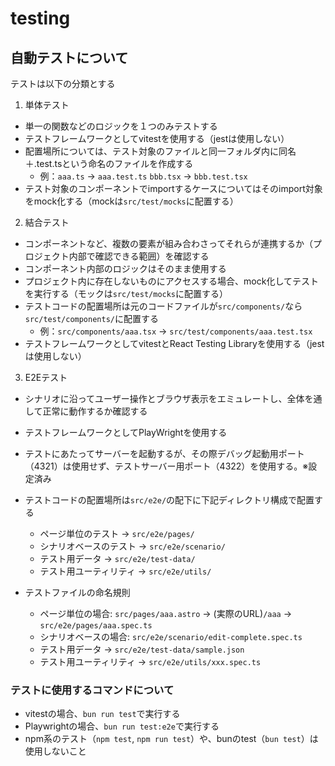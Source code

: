 # testing

## 自動テストについて

テストは以下の分類とする

1. 単体テスト
  - 単一の関数などのロジックを１つのみテストする
  - テストフレームワークとしてvitestを使用する（jestは使用しない）
  - 配置場所については、テスト対象のファイルと同一フォルダ内に同名＋.test.tsという命名のファイルを作成する
    - 例：`aaa.ts` → `aaa.test.ts`  `bbb.tsx` → `bbb.test.tsx`
  - テスト対象のコンポーネントでimportするケースについてはそのimport対象をmock化する（mockは`src/test/mocks`に配置する）

2. 結合テスト
  - コンポーネントなど、複数の要素が組み合わさってそれらが連携するか（プロジェクト内部で確認できる範囲）を確認する
  - コンポーネント内部のロジックはそのまま使用する
  - プロジェクト内に存在しないものにアクセスする場合、mock化してテストを実行する（モックは`src/test/mocks`に配置する）
  - テストコードの配置場所は元のコードファイルが`src/components/`なら`src/test/components/`に配置する
    - 例：`src/components/aaa.tsx` → `src/test/components/aaa.test.tsx`
  - テストフレームワークとしてvitestとReact Testing Libraryを使用する（jestは使用しない）

3. E2Eテスト
  - シナリオに沿ってユーザー操作とブラウザ表示をエミュレートし、全体を通して正常に動作するか確認する
  - テストフレームワークとしてPlayWrightを使用する
  - テストにあたってサーバーを起動するが、その際デバッグ起動用ポート（4321）は使用せず、テストサーバー用ポート（4322）を使用する。※設定済み

  - テストコードの配置場所は`src/e2e/`の配下に下記ディレクトリ構成で配置する
    - ページ単位のテスト -> `src/e2e/pages/`
    - シナリオベースのテスト -> `src/e2e/scenario/`
    - テスト用データ -> `src/e2e/test-data/`
    - テスト用ユーティリティ -> `src/e2e/utils/`
  - テストファイルの命名規則
    - ページ単位の場合: `src/pages/aaa.astro` -> (実際のURL)`/aaa` -> `src/e2e/pages/aaa.spec.ts`
    - シナリオベースの場合: `src/e2e/scenario/edit-complete.spec.ts`
    - テスト用データ -> `src/e2e/test-data/sample.json`
    - テスト用ユーティリティ -> `src/e2e/utils/xxx.spec.ts`

### テストに使用するコマンドについて

- vitestの場合、`bun run test`で実行する
- Playwrightの場合、`bun run test:e2e`で実行する
- npm系のテスト（`npm test`, `npm run test`）や、bunのtest（`bun test`）は使用しないこと

